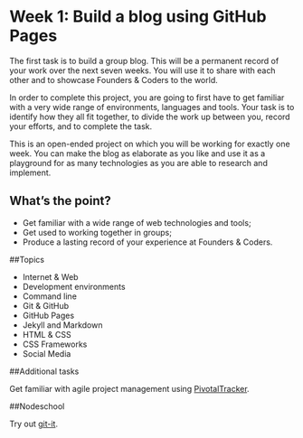 # Week 1: Build a blog using GitHub Pages  

The first task is to build a group blog. This will be a permanent record of your work over the next seven weeks. You will use it to share with each other and to showcase Founders & Coders to the world.  

In order to complete this project, you are going to first have to get familiar with a very wide range of environments, languages and tools. Your task is to identify how they all fit together, to divide the work up between you, record your efforts, and to complete the task.   

This is an open-ended project on which you will be working for exactly one week. You can make the blog as elaborate as you like and use it as a playground for as many technologies as you are able to research and implement.  

## What’s the point? 

* Get familiar with a wide range of web technologies and tools; 
* Get used to working together in groups; 
* Produce a lasting record of your experience at Founders & Coders. 

##Topics 

* Internet & Web
* Development environments
* Command line
* Git & GitHub
* GitHub Pages
* Jekyll and Markdown
* HTML & CSS
* CSS Frameworks
* Social Media
 
##Additional tasks

Get familiar with agile project management using [PivotalTracker](https://www.pivotaltracker.com/).

##Nodeschool

Try out [git-it](http://nodeschool.io/#git-it).
